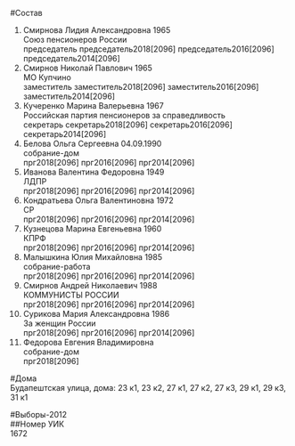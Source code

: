 #Состав  
1. Смирнова Лидия Александровна 1965  
    Союз пенсионеров России  
    председатель председатель2018[2096] председатель2016[2096] председатель2014[2096]  
2. Смирнов Николай Павлович 1965  
    МО Купчино  
    заместитель заместитель2018[2096] заместитель2016[2096] заместитель2014[2096]  
3. Кучеренко Марина Валерьевна 1967  
    Российская партия пенсионеров за справедливость  
    секретарь секретарь2018[2096] секретарь2016[2096] секретарь2014[2096]  
4. Белова Ольга Сергеевна 04.09.1990  
    собрание-дом  
    прг2018[2096] прг2016[2096] прг2014[2096]  
5. Иванова Валентина Федоровна 1949  
    ЛДПР  
    прг2018[2096] прг2016[2096] прг2014[2096]  
6. Кондратьева Ольга Валентиновна 1972  
    СР  
    прг2018[2096] прг2016[2096] прг2014[2096]  
7. Кузнецова Марина Евгеньевна 1960  
    КПРФ  
    прг2018[2096] прг2016[2096] прг2014[2096]  
8. Малышкина Юлия Михайловна 1985  
    собрание-работа  
    прг2018[2096] прг2016[2096] прг2014[2096]  
9. Смирнов Андрей Николаевич 1988  
    КОММУНИСТЫ РОССИИ  
    прг2018[2096] прг2016[2096] прг2014[2096]  
10. Сурикова Мария Александровна 1986  
    За женщин России  
    прг2018[2096] прг2016[2096] прг2014[2096]  
11. Федорова Евгения Владимировна  
    собрание-дом  
    прг2018[2096]  

#Дома  
Будапештская улица, дома: 23 к1, 23 к2, 27 к1, 27 к2, 27 к3, 29 к1, 29 к3, 31 к1  
  
#Выборы-2012  
##Номер УИК  
1672  
